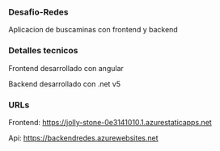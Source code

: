 ### Desafio-Redes

Aplicacion de buscaminas con frontend y backend

### Detalles tecnicos

Frontend desarrollado con angular

Backend desarrollado con .net v5

### URLs

Frontend: https://jolly-stone-0e3141010.1.azurestaticapps.net

Api: https://backendredes.azurewebsites.net
